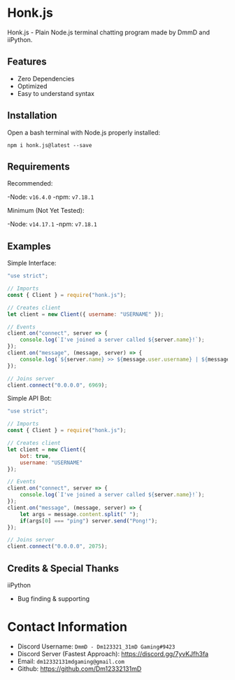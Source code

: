 # Honk.js

Honk.js - Plain Node.js terminal chatting program made by DmmD and iiPython.

## Features

- Zero Dependencies
- Optimized
- Easy to understand syntax

## Installation

Open a bash terminal with Node.js properly installed:

```
npm i honk.js@latest --save
```

## Requirements

Recommended:

-Node: `v16.4.0`
-npm: `v7.18.1`

Minimum (Not Yet Tested):

-Node: `v14.17.1`
-npm: `v7.18.1`

## Examples

Simple Interface:

```js
"use strict";

// Imports
const { Client } = require("honk.js");

// Creates client
let client = new Client({ username: "USERNAME" });

// Events
client.on("connect", server => {
    console.log(`I've joined a server called ${server.name}!`);
});
client.on("message", (message, server) => {
    console.log(`${server.name} >> ${message.user.username} | ${message.content}`);
});

// Joins server
client.connect("0.0.0.0", 6969);
```

Simple API Bot:

```js
"use strict";

// Imports
const { Client } = require("honk.js");

// Creates client
let client = new Client({
    bot: true,
    username: "USERNAME"
});

// Events
client.on("connect", server => {
    console.log(`I've joined a server called ${server.name}!`);
});
client.on("message", (message, server) => {
    let args = message.content.split(" ");
    if(args[0] === "ping") server.send("Pong!");
});

// Joins server
client.connect("0.0.0.0", 2075);
```

## Credits & Special Thanks
iiPython

- Bug finding & supporting

# Contact Information
- Discord Username: `DmmD - Dm123321_31mD Gaming#9423`
- Discord Server (Fastest Approach): https://discord.gg/7yvKJfh3fa
- Email: `dm12332131mdgaming@gmail.com`
- Github: https://github.com/Dm12332131mD